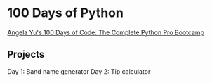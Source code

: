 # 100 Days of Python
[Angela Yu's 100 Days of Code: The Complete Python Pro Bootcamp](https://www.udemy.com/course/100-days-of-code/)

## Projects
Day 1: Band name generator
Day 2: Tip calculator
